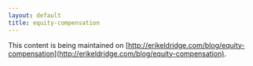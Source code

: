 ```yaml
---
layout: default
title: equity-compensation
---
```


This content is being maintained on [http://erikeldridge.com/blog/equity-compensation](http://erikeldridge.com/blog/equity-compensation).

